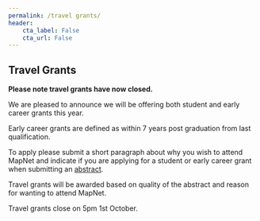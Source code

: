 ```yaml
---
permalink: /travel grants/
header:
    cta_label: False
    cta_url: False
---
```


<span></span>

## Travel Grants

**Please note travel grants have now closed.** 

We are pleased to announce we will be offering both student and early career grants this year.

Early career grants are defined as within 7 years post graduation from last qualification.

To apply please submit a short paragraph about why you wish to attend MapNet and indicate if you are applying for a student or early career grant when submitting an [abstract](https://mapnet2025.github.io/abstracts/).

Travel grants will be awarded based on quality of the abstract and reason for wanting to attend MapNet.

Travel grants close on 5pm 1st October.
